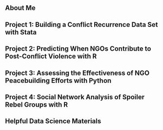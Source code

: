## About Me

## Project 1: Building a Conflict Recurrence Data Set with Stata

## Project 2: Predicting When NGOs Contribute to Post-Conflict Violence with R

## Project 3: Assessing the Effectiveness of NGO Peacebuilding Efforts with Python

## Project 4: Social Network Analysis of Spoiler Rebel Groups with R

## Helpful Data Science Materials
